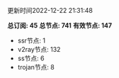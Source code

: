 更新时间2022-12-22 21:31:48

**总订阅: 45**
**总节点: 741**
**有效节点: 147**
- ssr节点: 1
- v2ray节点: 132
- ss节点: 6
- trojan节点: 8
